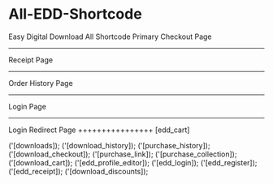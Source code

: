 # All-EDD-Shortcode
Easy Digital Download All Shortcode
Primary Checkout Page
    <?php echo do_shortcode('[download_checkout]'); ?>
<hr>
Receipt Page
    <?php echo do_shortcode('[edd_receipt]'); ?>
<hr>
Order History Page
    <?php echo do_shortcode('[purchase_history]'); ?>
<hr>

Login Page
    <?php echo do_shortcode('[edd_login]'); ?>
<hr>

Login Redirect Page
    <?php echo do_shortcode('[edd_login]'); ?>
	++++++++++++++++
[edd_cart] 
<?php echo do_shortcode('[purchase_history]'); ?>
<?php echo do_shortcode('[edd_profile_editor]'); ?>
<?php echo do_shortcode('[fes_vendor_dashboard]'); ?>

('[downloads]); 
    <?php echo do_shortcode('[downloads]'); ?>
('[download_history]); 
    <?php echo do_shortcode('[download_history]'); ?>
('[purchase_history]); 
    <?php echo do_shortcode('[purchase_history]'); ?>
('[download_checkout]); 
    <?php echo do_shortcode('[download_checkout]'); ?>
('[purchase_link]); 
    <?php echo do_shortcode('[purchase_link]'); ?>
('[purchase_collection]); 
    <?php echo do_shortcode('[purchase_collection]'); ?>
('[download_cart]); 
    <?php echo do_shortcode('[download_cart]'); ?>
('[edd_profile_editor]); 
    <?php echo do_shortcode('[edd_profile_editor]'); ?>
('[edd_login]); 
    <?php echo do_shortcode('[edd_login]'); ?>
('[edd_register]); 
    <?php echo do_shortcode('[edd_register]'); ?>
('[edd_receipt]); 
    <?php echo do_shortcode('[edd_receipt]'); ?>
('[download_discounts]); 
    <?php echo do_shortcode('[download_discounts]'); ?>

<?php echo do_shortcode('[edd_receipt]'); ?>
<?php echo do_shortcode('[edd_checkout]'); ?>
